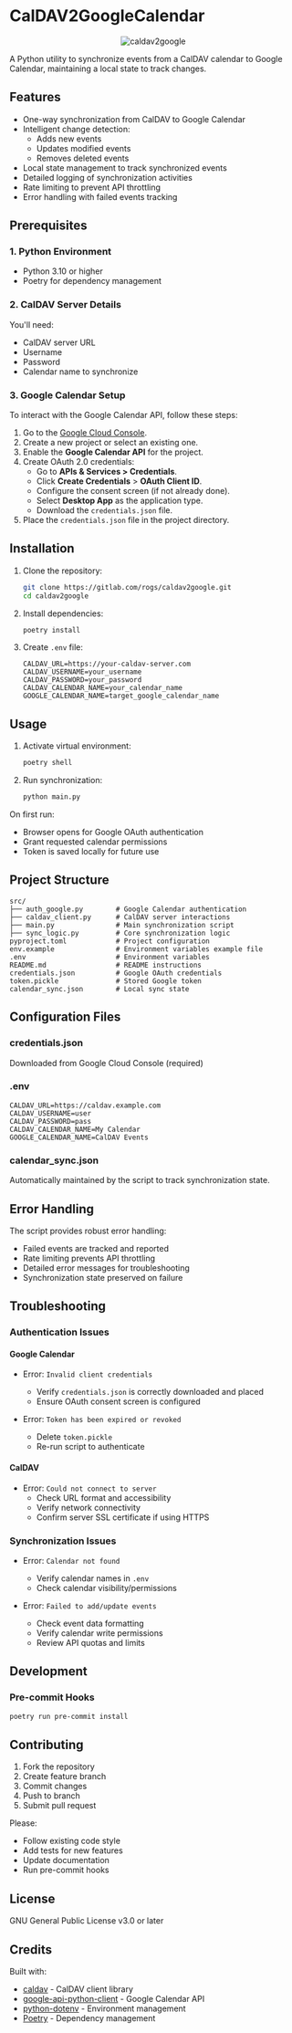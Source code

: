 # CalDAV2GoogleCalendar

<p align="center">
  <img src="https://gitlab.com/uploads/-/system/project/avatar/64798757/logo.jpg" alt="caldav2google"/>
</p>

A Python utility to synchronize events from a CalDAV calendar to Google Calendar, maintaining a local state to track changes.

## Features
- One-way synchronization from CalDAV to Google Calendar
- Intelligent change detection:
  - Adds new events
  - Updates modified events
  - Removes deleted events
- Local state management to track synchronized events
- Detailed logging of synchronization activities
- Rate limiting to prevent API throttling
- Error handling with failed events tracking

## Prerequisites

### 1. Python Environment
- Python 3.10 or higher
- Poetry for dependency management

### 2. CalDAV Server Details
You'll need:
- CalDAV server URL
- Username
- Password
- Calendar name to synchronize

### 3. Google Calendar Setup

To interact with the Google Calendar API, follow these steps:

1. Go to the [Google Cloud Console](https://console.cloud.google.com/).
2. Create a new project or select an existing one.
3. Enable the **Google Calendar API** for the project.
4. Create OAuth 2.0 credentials:
   - Go to **APIs & Services > Credentials**.
   - Click **Create Credentials** > **OAuth Client ID**.
   - Configure the consent screen (if not already done).
   - Select **Desktop App** as the application type.
   - Download the `credentials.json` file.
5. Place the `credentials.json` file in the project directory.

## Installation

1. Clone the repository:
   ```bash
   git clone https://gitlab.com/rogs/caldav2google.git
   cd caldav2google
   ```

2. Install dependencies:
   ```bash
   poetry install
   ```

3. Create `.env` file:
   ```env
   CALDAV_URL=https://your-caldav-server.com
   CALDAV_USERNAME=your_username
   CALDAV_PASSWORD=your_password
   CALDAV_CALENDAR_NAME=your_calendar_name
   GOOGLE_CALENDAR_NAME=target_google_calendar_name
   ```

## Usage

1. Activate virtual environment:
   ```bash
   poetry shell
   ```

2. Run synchronization:
   ```bash
   python main.py
   ```

On first run:
- Browser opens for Google OAuth authentication
- Grant requested calendar permissions
- Token is saved locally for future use

## Project Structure

```
src/
├── auth_google.py        # Google Calendar authentication
├── caldav_client.py      # CalDAV server interactions
├── main.py               # Main synchronization script
├── sync_logic.py         # Core synchronization logic
pyproject.toml            # Project configuration
env.example               # Environment variables example file
.env                      # Environment variables 
README.md                 # README instructions
credentials.json          # Google OAuth credentials
token.pickle              # Stored Google token
calendar_sync.json        # Local sync state
```

## Configuration Files

### credentials.json
Downloaded from Google Cloud Console (required)

### .env
```env
CALDAV_URL=https://caldav.example.com
CALDAV_USERNAME=user
CALDAV_PASSWORD=pass
CALDAV_CALENDAR_NAME=My Calendar
GOOGLE_CALENDAR_NAME=CalDAV Events
```

### calendar_sync.json
Automatically maintained by the script to track synchronization state.

## Error Handling

The script provides robust error handling:
- Failed events are tracked and reported
- Rate limiting prevents API throttling
- Detailed error messages for troubleshooting
- Synchronization state preserved on failure

## Troubleshooting

### Authentication Issues

#### Google Calendar
- Error: `Invalid client credentials`
  - Verify `credentials.json` is correctly downloaded and placed
  - Ensure OAuth consent screen is configured

- Error: `Token has been expired or revoked`
  - Delete `token.pickle`
  - Re-run script to authenticate

#### CalDAV
- Error: `Could not connect to server`
  - Check URL format and accessibility
  - Verify network connectivity
  - Confirm server SSL certificate if using HTTPS

### Synchronization Issues

- Error: `Calendar not found`
  - Verify calendar names in `.env`
  - Check calendar visibility/permissions

- Error: `Failed to add/update events`
  - Check event data formatting
  - Verify calendar write permissions
  - Review API quotas and limits

## Development

### Pre-commit Hooks
```bash
poetry run pre-commit install
```

## Contributing

1. Fork the repository
2. Create feature branch
3. Commit changes
4. Push to branch
5. Submit pull request

Please:
- Follow existing code style
- Add tests for new features
- Update documentation
- Run pre-commit hooks

## License

GNU General Public License v3.0 or later

## Credits

Built with:
- [caldav](https://pypi.org/project/caldav/) - CalDAV client library
- [google-api-python-client](https://github.com/googleapis/google-api-python-client) - Google Calendar API
- [python-dotenv](https://pypi.org/project/python-dotenv/) - Environment management
- [Poetry](https://python-poetry.org/) - Dependency management
